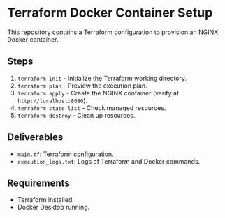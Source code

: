 # Terraform Docker Container Setup

This repository contains a Terraform configuration to provision an NGINX Docker container.

## Steps
1. `terraform init` - Initialize the Terraform working directory.
2. `terraform plan` - Preview the execution plan.
3. `terraform apply` - Create the NGINX container (verify at `http://localhost:8080`).
4. `terraform state list` - Check managed resources.
5. `terraform destroy` - Clean up resources.

## Deliverables
- `main.tf`: Terraform configuration.
- `execution_logs.txt`: Logs of Terraform and Docker commands.

## Requirements
- Terraform installed.
- Docker Desktop running.